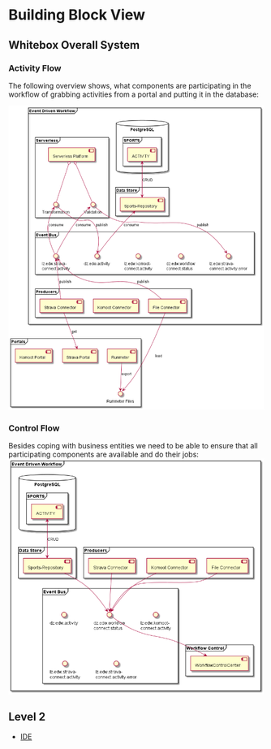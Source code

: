 # Building Block View

## Whitebox Overall System

### Activity Flow
The following overview shows, what components are participating in the workflow of grabbing activities from a portal and
putting it in the database:

![Whitebox Overall System - Activities](whitebox-overall-system.png)

### Control Flow
Besides coping with business entities we need to be able to ensure that all participating components are available and do
their jobs:
![Whitebox Overall System - Control](whitebox-workflow-status.png)

## Level 2

- [IDE](./05.2%20Level%202/IDE/IDE.md)
